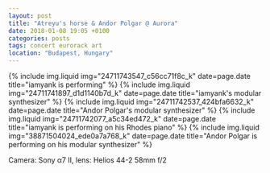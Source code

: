 ```yaml
---
layout: post
title: "Atreyu's horse & Andor Polgar @ Aurora"
date: 2018-01-08 19:05 +0100
categories: posts
tags: concert eurorack art
location: "Budapest, Hungary"
---
```


{% include img.liquid img="24711743547_c56cc71f8c_k" date=page.date title="iamyank is performing" %}
{% include img.liquid img="24711741897_d1d1140b7d_k" date=page.date title="iamyank's modular synthesizer" %}
{% include img.liquid img="24711742537_424bfa6632_k" date=page.date title="Andor Polgar's modular synthesizer" %}
{% include img.liquid img="24711742077_a5c34ed472_k" date=page.date title="iamyank is performing on his Rhodes piano" %}
{% include img.liquid img="38871504024_ede0a7a768_k" date=page.date title="Andor Polgar is performing on his modular synthesizer" %}

Camera: Sony α7 II, lens: Helios 44-2 58mm f/2
